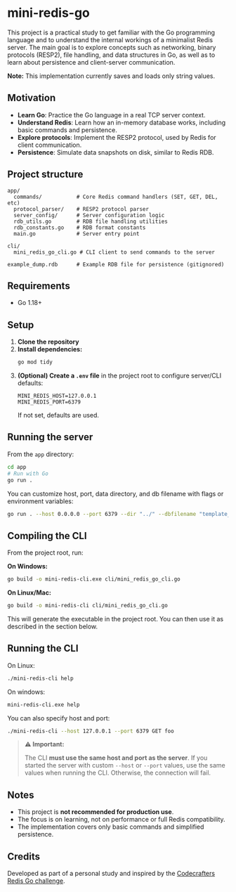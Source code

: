 # mini-redis-go

This project is a practical study to get familiar with the Go programming language and to understand the internal workings of a minimalist Redis server. The main goal is to explore concepts such as networking, binary protocols (RESP2), file handling, and data structures in Go, as well as to learn about persistence and client-server communication.

**Note:** This implementation currently saves and loads only string values.

## Motivation

- **Learn Go**: Practice the Go language in a real TCP server context.
- **Understand Redis**: Learn how an in-memory database works, including basic commands and persistence.
- **Explore protocols**: Implement the RESP2 protocol, used by Redis for client communication.
- **Persistence**: Simulate data snapshots on disk, similar to Redis RDB.

## Project structure

```
app/
  commands/           # Core Redis command handlers (SET, GET, DEL, etc)
  protocol_parser/    # RESP2 protocol parser
  server_config/      # Server configuration logic
  rdb_utils.go        # RDB file handling utilities
  rdb_constants.go    # RDB format constants
  main.go             # Server entry point

cli/
  mini_redis_go_cli.go # CLI client to send commands to the server

example_dump.rdb      # Example RDB file for persistence (gitignored)
```

## Requirements

- Go 1.18+

## Setup

1. **Clone the repository**
2. **Install dependencies:**
   ```sh
   go mod tidy
   ```
3. **(Optional) Create a `.env` file** in the project root to configure server/CLI defaults:
   ```env
   MINI_REDIS_HOST=127.0.0.1
   MINI_REDIS_PORT=6379
   ```
   If not set, defaults are used.

## Running the server

From the `app` directory:
```sh
cd app
# Run with Go
go run .
```

You can customize host, port, data directory, and db filename with flags or environment variables:
```sh
go run . --host 0.0.0.0 --port 6379 --dir "../" --dbfilename "template_dump.rdb"
```

## Compiling the CLI

From the project root, run:

**On Windows:**
```sh
go build -o mini-redis-cli.exe cli/mini_redis_go_cli.go
```

**On Linux/Mac:**
```sh
go build -o mini-redis-cli cli/mini_redis_go_cli.go
```

This will generate the executable in the project root. You can then use it as described in the section below.

## Running the CLI

On Linux:
```sh
./mini-redis-cli help
```

On windows:
```sh
mini-redis-cli.exe help
```

You can also specify host and port:
```sh
./mini-redis-cli --host 127.0.0.1 --port 6379 GET foo
```

> **⚠️ Important:**
> 
> The CLI **must use the same host and port as the server**. If you started the server with custom `--host` or `--port` values, use the same values when running the CLI. Otherwise, the connection will fail.


## Notes

- This project is **not recommended for production use**.
- The focus is on learning, not on performance or full Redis compatibility.
- The implementation covers only basic commands and simplified persistence.

## Credits

Developed as part of a personal study and inspired by the [Codecrafters Redis Go challenge](https://codecrafters.io/challenges/redis). 